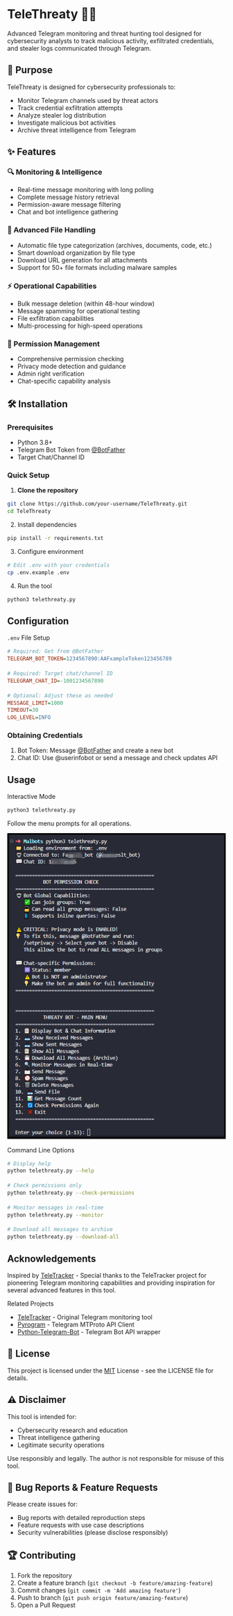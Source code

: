 # TeleThreaty 🕵️‍♂️

Advanced Telegram monitoring and threat hunting tool designed for cybersecurity analysts to track malicious activity, exfiltrated credentials, and stealer logs communicated through Telegram.

## 🚨 Purpose

TeleThreaty is designed for cybersecurity professionals to:
- Monitor Telegram channels used by threat actors
- Track credential exfiltration attempts
- Analyze stealer log distribution
- Investigate malicious bot activities
- Archive threat intelligence from Telegram

## ✨ Features

### 🔍 Monitoring & Intelligence
- Real-time message monitoring with long polling
- Complete message history retrieval
- Permission-aware message filtering
- Chat and bot intelligence gathering

### 📁 Advanced File Handling
- Automatic file type categorization (archives, documents, code, etc.)
- Smart download organization by file type
- Download URL generation for all attachments
- Support for 50+ file formats including malware samples

### ⚡ Operational Capabilities
- Bulk message deletion (within 48-hour window)
- Message spamming for operational testing
- File exfiltration capabilities
- Multi-processing for high-speed operations

### 🔐 Permission Management
- Comprehensive permission checking
- Privacy mode detection and guidance
- Admin right verification
- Chat-specific capability analysis

## 🛠️ Installation

### Prerequisites
- Python 3.8+
- Telegram Bot Token from [@BotFather](https://t.me/BotFather)
- Target Chat/Channel ID

### Quick Setup

1. **Clone the repository**

```bash
git clone https://github.com/your-username/TeleThreaty.git
cd TeleThreaty
```

2. Install dependencies

```bash
pip install -r requirements.txt
```

3. Configure environment

```bash
# Edit .env with your credentials
cp .env.example .env
```

4. Run the tool

```bash
python3 telethreaty.py
```

## Configuration

`.env` File Setup

```ini
# Required: Get from @BotFather
TELEGRAM_BOT_TOKEN=1234567890:AAFxampleToken123456789

# Required: Target chat/channel ID
TELEGRAM_CHAT_ID=-1001234567890

# Optional: Adjust these as needed
MESSAGE_LIMIT=1000
TIMEOUT=30
LOG_LEVEL=INFO
```

### Obtaining Credentials

1. Bot Token: Message [@BotFather](https://t.me/BotFather) and create a new bot
2. Chat ID: Use @userinfobot or send a message and check updates API

## Usage

Interactive Mode

```bash
python3 telethreaty.py
```

Follow the menu prompts for all operations.

![menu](./assets/Menu.png)

Command Line Options

```bash
# Display help
python telethreaty.py --help

# Check permissions only
python telethreaty.py --check-permissions

# Monitor messages in real-time
python telethreaty.py --monitor

# Download all messages to archive
python telethreaty.py --download-all
```


## Acknowledgements

Inspired by [TeleTracker](https://github.com/tsale/TeleTracker) - Special thanks to the TeleTracker project for pioneering Telegram monitoring capabilities and providing inspiration for several advanced features in this tool.

Related Projects
- [TeleTracker](https://github.com/tsale/TeleTracker) - Original Telegram monitoring tool
- [Pyrogram](https://github.com/pyrogram/pyrogram) - Telegram MTProto API Client
- [Python-Telegram-Bot](https://github.com/python-telegram-bot/python-telegram-bot) - Telegram Bot API wrapper

## 📜 License

This project is licensed under the [MIT](./LICENSE) License - see the LICENSE file for details.

## ⚠️ Disclaimer

This tool is intended for:

- Cybersecurity research and education
- Threat intelligence gathering
- Legitimate security operations

Use responsibly and legally. The author is not responsible for misuse of this tool.

## 🐛 Bug Reports & Feature Requests

Please create issues for:

- Bug reports with detailed reproduction steps
- Feature requests with use case descriptions
- Security vulnerabilities (please disclose responsibly)

## 🏆 Contributing

1. Fork the repository
2. Create a feature branch (`git checkout -b feature/amazing-feature`)
3. Commit changes (`git commit -m 'Add amazing feature'`)
4. Push to branch (`git push origin feature/amazing-feature`)
5. Open a Pull Request